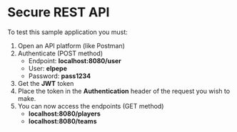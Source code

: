 # Secure REST API

To test this sample application you must:

1. Open an API platform (like Postman)
2. Authenticate (POST method)
    - Endpoint: **localhost:8080/user**
    - User: **elpepe**
    - Password: **pass1234**
3. Get the **JWT** token
4. Place the token in the **Authentication** header of the request you wish to make.
5. You can now access the endpoints (GET method)
    - **localhost:8080/players**
    - **localhost:8080/teams**